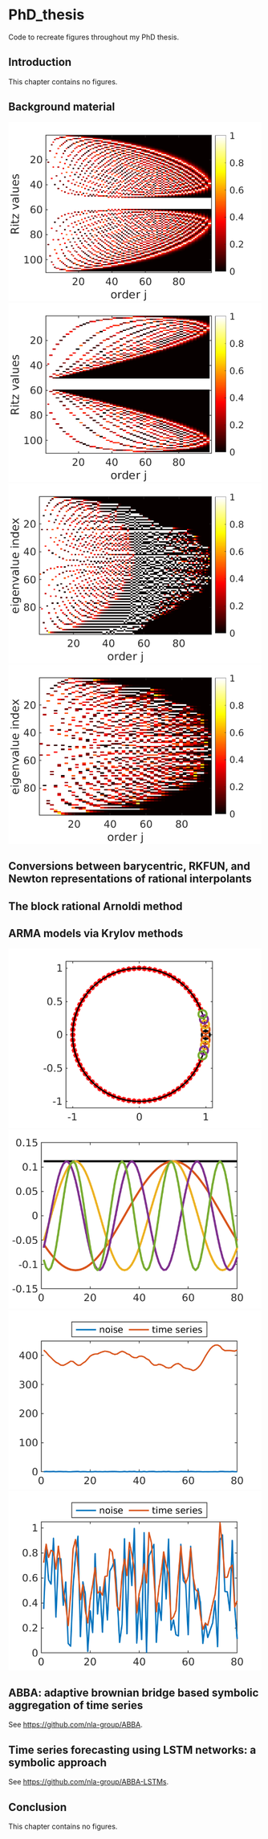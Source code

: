 # PhD_thesis
Code to recreate figures throughout my PhD thesis.

## Introduction
This chapter contains no figures.

## Background material
![Chapter 2, Figure 1A](./Background_material/figure1A.png)
![Chapter 2, Figure 1B](./Background_material/figure1B.png)
![Chapter 2, Figure 2A](./Background_material/figure2A.png)
![Chapter 2, Figure 2B](./Background_material/figure2B.png)

## Conversions between barycentric, RKFUN, and Newton representations of rational interpolants

## The block rational Arnoldi method

## ARMA models via Krylov methods
![Chapter5, Figure 1A](./ARMA_via_Krylov/figure1A.png)
![Chapter5, Figure 1B](./ARMA_via_Krylov/figure1B.png)
![Chapter5, Figure 2A](./ARMA_via_Krylov/figure2A.png)
![Chapter5, Figure 2B](./ARMA_via_Krylov/figure2B.png)

## ABBA: adaptive brownian bridge based symbolic aggregation of time series
See <https://github.com/nla-group/ABBA>.

## Time series forecasting using LSTM networks: a symbolic approach
See <https://github.com/nla-group/ABBA-LSTMs>.

## Conclusion
This chapter contains no figures.
